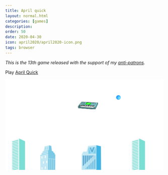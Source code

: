 ```yaml
---
title: April quick
layout: normal.html
categories: [games]
description:
order: 50
date: 2020-04-30
icon: april2020/april2020-icon.png
tags: browser
---
```


_This is the 13th game released with the support of my [anti-patrons](/anti-patreon)._

<p>Play <a href="https://scratch.mit.edu/projects/390529043/embed">April Quick</a></p>

![](april-2020.png)
